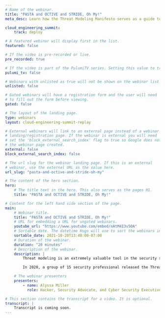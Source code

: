 ```yaml
---
# Name of the webinar.
title: "PASTA and OCTIVE and STRIDE, Oh My!"
meta_desc: Learn how the Threat Modeling Manifesto serves as a guide to define or tailor a methodology that fits enhances software development rather than holding it up.

cloud_engineering_summit:
    track: deploy

# A featured webinar will display first in the list.
featured: false

# If the video is pre-recorded or live.
pre_recorded: true

# If the video is part of the PulumiTV series. Setting this value to true will list the video in the "PulumiTV" section.
pulumi_tv: false

# Webinars with unlisted as true will not be shown on the webinar list
unlisted: false

# Gated webinars will have a registration form and the user will need
# to fill out the form before viewing.
gated: false

# The layout of the landing page.
type: webinars
layout: cloud-engineering-summit-replay

# External webinars will link to an external page instead of a webinar
# landing/registration page. If the webinar is external you will need
# set the 'block_external_search_index' flag to true so Google does not index
# the webinar page created.
external: false
block_external_search_index: false

# The url slug for the webinar landing page. If this is an external
# webinar, use the external URL as the value here.
url_slug: "pasta-and-octive-and-stride-oh-my"

# The content of the hero section.
hero:
    # The title text in the hero. This also serves as the pages H1.
    title: "PASTA and OCTIVE and STRIDE, Oh My!"

# Content for the left hand side section of the page.
main:
    # Webinar title.
    title: "PASTA and OCTIVE and STRIDE, Oh My!"
    # URL for embedding a URL for ungated webinars.
    youtube_url: "https://www.youtube.com/embed/nAtM4I3v5OA"
    # Sortable date. The datetime Hugo will use to sort the webinars in date order.
    sortable_date: 2021-10-20T13:40:00-07:00
    # Duration of the webinar.
    duration: "20 minutes"
    # Description of the webinar.
    description: |
        Threat modeling is an extremely valuable tool in the security software development pipeline. Some studies suggest it has greater impact on security posture than other more widely practiced security activities. There are many different frameworks, models, and methodologies that have been developed in an attempt to make threat modeling easier. However, these popular approaches to threat modeling are still too cumbersome, structured, or time consuming to fit into modern DevSecOps

        In 2020, a group of 15 security professional released the Threat Modeling Manifesto to formalize decades of combined experience into a declared vision of what threat modeling truly is and what makes it important. Learn from one of these authors about the values and principles of what threat modeling should be. Discover how this often-over-looked activity can actually make our CI/CD pipelines more efficient while improving overall security of software. Get practical examples of how the manifesto serves as a guide to define or tailor a methodology that fits enhances software development rather than holding it up.

    # The webinar presenters
    presenters:
        - name: Alyssa Miller
          role: Hacker, Security Advocate, and Cyber Security Executive

# This section contains the transcript for a video. It is optional.
transcript: |
    Transcript is coming soon.
---
```

